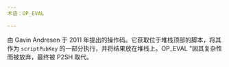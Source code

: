 ```yaml
---
术语：OP_EVAL

---
```

由 Gavin Andresen 于 2011 年提出的操作码。它获取位于堆栈顶部的脚本，将其作为 `scriptPubKey` 的一部分执行，并将结果放在堆栈上。OP_EVAL "因其复杂性而被放弃，最终被 P2SH 取代。